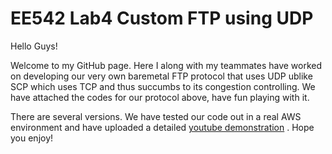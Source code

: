 # EE542 Lab4 Custom FTP using UDP
Hello Guys! 

Welcome to my GitHub page. Here I along with my teammates have worked on developing our very own baremetal FTP protocol that uses UDP ublike SCP which uses TCP and thus succumbs to its congestion controlling. We have attached the codes for our protocol above, have fun playing with it. 

There are several versions. We have tested our code out in a real AWS environment and have uploaded a detailed [youtube demonstration]("https://www.youtube.com/watch?v=todOqsPI3iM") . Hope you enjoy!
